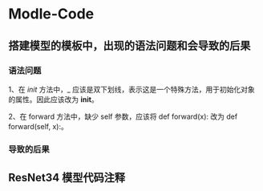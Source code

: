 # Modle-Code
## 搭建模型的模板中，出现的语法问题和会导致的后果

### 语法问题
1、在 _init_ 方法中，_ 应该是双下划线，表示这是一个特殊方法，用于初始化对象的属性。因此应该改为 __init__。

2、在 forward 方法中，缺少 self 参数，应该将 def forward(x): 改为 def forward(self, x):。

### 导致的后果



## ResNet34 模型代码注释
